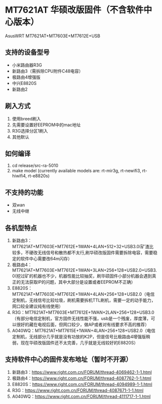 # MT7621AT 华硕改版固件（不含软件中心版本）
AsusWRT MT7621AT+MT7603E+MT7612E+USB

## 支持的设备型号
- 小米路由器R3G
- 新路由3（需拆除CPU附件C48电容）
- 极路由4增强版
- 中兴E8820S
- 新路由2

## 刷入方式
1. 使用breed刷入
2. 先需要设置好EEPROM中的mac地址
3. R3G选择分区1刷入
4. 其他默认

## 如何编译
1. cd release/src-ra-5010
2. make model (currently available models are: rt-mir3g, rt-newifi3, rt-hiwifi4, rt-e8820s)

## 不支持的功能
- 双wan
- 无线中继

## 各机型特点
1. 新路由3：MT7621AT+MT7603E+MT7612E+1WAN+4LAN+512+32+USB3.0(矿渣比较多，不硬改无线信号和散热都不太行,刷华硕改版固件需要拆除电容，需要稳定的软件中心需要改64m闪存）
2. 极路由4：MT7621AT+MT7603E+MT7612E+1WAN+3LAN+256+128+USB2.0+USB3.0(挖过矿的机器也不少，机器性能比较抽奖，刷华硕固件小部分机器会遇到真正的无法获取IP的问题，其中大部分是设置或者EEPROM不正确）
3. E8820S：MT7621AT+MT7603E+MT7612E+1WAN+4LAN+256+128+USB2.0（电信定制机，无线信号比较垃圾，刷机需要拆机TTL刷机，需要一定的动手能力，网口较全建议纯有线使用）
4. R3G：MT7621AT+MT7603E+MT7612E+1WAN+2LAN+256+128+USB3.0（有部分电信定制机，官方固件无线性能不强，usb是一个残废，厚度薄，可以很好的藏在电视后面，但网口较少，做AP或者对有线要求不高的推荐）
5. A040WQ：MT7621AT+MT7615E+1WAN+4LAN+256+128+USB2.0（电信定制机，无线部分几乎就是没有功放的K2P，但是信号比极路由4增强版稍弱，现在华硕改版固件还不太完善，几乎就是无线较好的E8820S）

## 支持软件中心的固件发布地址（暂时不开源）
1. 新路由3：https://www.right.com.cn/FORUM/thread-4069462-1-1.html
2. 极路由4：https://www.right.com.cn/FORUM/thread-4087762-1-1.html
3. E8820S：https://www.right.com.cn/FORUM/thread-4094989-1-1.html
4. R3G：https://www.right.com.cn/FORUM/thread-4087671-1-1.html
5. A040WQ：https://www.right.com.cn/FORUM/thread-4111717-1-1.html